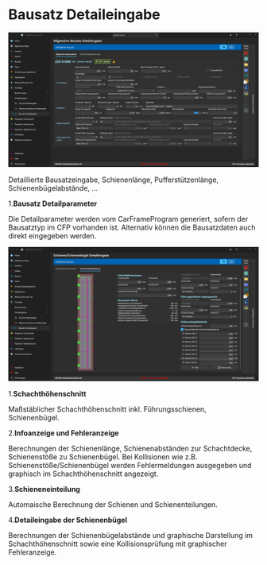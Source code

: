 # Bausatz Detaileingabe

![image](/LiftDataManager/Docs/HelpImages/image79.png)  

Detaillierte Bausatzeingabe, Schienenlänge, Pufferstützenlänge, Schienenbügelabstände, …

1.**Bausatz Detailparameter**

Die Detailparameter werden vom CarFrameProgram generiert, sofern der Bausatztyp im CFP vorhanden ist. Alternativ können die Bausatzdaten auch direkt eingegeben werden.

![image](/LiftDataManager/Docs/HelpImages/image80.png)  

1.**Schachthöhenschnitt**

Maßstäblicher Schachthöhenschnitt inkl. Führungsschienen, Schienenbügel.

2.**Infoanzeige und Fehleranzeige**

Berechnungen der Schienenlänge, Schienenabständen zur Schachtdecke, Schienenstöße zu Schienenbügel. Bei Kollisionen wie z.B. Schienenstöße/Schienenbügel werden Fehlermeldungen ausgegeben und graphisch im Schachthöhenschnitt angezeigt.

3.**Schieneneinteilung**

Automaische Berechnung der Schienen und Schienenteilungen.

4.**Detaileingabe der Schienenbügel**

Berechnungen der Schienenbügelabstände und graphische Darstellung im Schachthöhenschnitt sowie eine Kollisionsprüfung mit graphischer Fehleranzeige.
